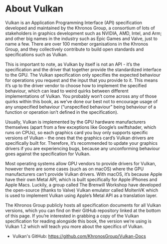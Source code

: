 # About Vulkan

Vulkan is an Application Programming Interface (API) specification developed and maintained by the Khronos Group, a consortium of lots of stakeholders in graphics development such as NVIDIA, AMD, Intel, and Arm; and other big names in the industry such as Epic Games and Valve, just to name a few. There are over 100 member organisations in the Khronos Group, and they collectively contribute to build open standards and specifications such as Vulkan.

This is important to note, as Vulkan by itself is not an API - it’s the specification and the driver that together provide the standardized interface to the GPU. The Vulkan specification only specifies the expected behaviour for operations you request and the input that you provide to it. This means it’s up to the driver vendor to choose how to implement the specified behaviour, which can lead to weird quirks between different implementations of Vulkan. You probably won’t come across any of those quirks within this book, as we’ve done our best not to encourage usage of any unspecified behaviour (“unspecified behaviour” being behaviour of a function or operation isn’t defined in the specification).

Usually, Vulkan is implemented by the GPU hardware manufacturers themselves (apart from a few exceptions like Google’s swiftshader, which runs on CPUs), so each graphics card you buy only supports specific versions of Vulkan - the ones that the graphics card’s Vulkan drivers are specifically built for. Therefore, it’s recommended to update your graphics drivers if you are experiencing bugs, because any unconforming behaviour goes against the specification for Vulkan.

Most operating systems allow GPU vendors to provide drivers for Vulkan, however there are some cases (such as on macOS) where the GPU manufacturers can’t provide Vulkan drivers. With macOS, it’s because Apple have their own Metal API, which is built specifically for Apple iPhones and Apple Macs. Luckily, a group called The Brenwill Workshop have developed the open-source (thanks to Valve) Vulkan emulator called MoltenVK which is used to implement Vulkan using Apple’s Metal API as a translation layer.

The Khronos Group publicly hosts all specification documents for all Vulkan versions, which you can find on their GitHub repository linked at the bottom of this page. If you’re interested in grabbing a copy of the Vulkan specification for reading alongside this book, the version we’re using is Vulkan 1.2 which will teach you more about the specifics of Vulkan.

- Vulkan's GitHub: https://github.com/KhronosGroup/Vulkan-Docs
